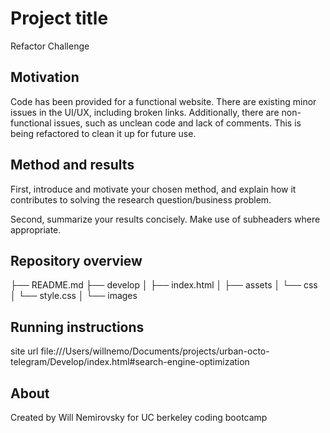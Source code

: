 # Project title

Refactor Challenge


## Motivation

Code has been provided for a functional website. There are existing minor issues in the UI/UX, including broken links. Additionally, there are non-functional issues, such as unclean code and lack of comments. This is being refactored to clean it up for future use. 


## Method and results

First, introduce and motivate your chosen method, and explain how it contributes to solving the research question/business problem.

Second, summarize your results concisely. Make use of subheaders where appropriate.


## Repository overview


├── README.md
├── develop
│   ├── index.html
│   ├── assets
    │   └──    css
             │   └──    style.css
    │   └──    images



## Running instructions

site url file:///Users/willnemo/Documents/projects/urban-octo-telegram/Develop/index.html#search-engine-optimization


## About

Created by Will Nemirovsky for UC berkeley coding bootcamp